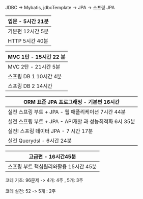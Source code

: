 JDBC -> Mybatis, jdbcTemplate -> JPA -> 스프링 JPA

| 입문 - 5시간 21분 |
| ----------------- |
| 기본편 12시간 5분 |
| HTTP 5시간 40분   |

| MVC 1탄 - 15시간 22 분 |
| ---------------------- |
| MVC 2탄 - 21시간 5분   |
| 스프링 DB 1 10시간 4분 |
| 스프링 DB 2 14시간     |

| ORM 표준 JPA 프로그래밍 - 기본편 16시간                 |
| ------------------------------------------------------- |
| 실전 스프링 부트 + JPA - 웹 애플리케이션 7시간 44분     |
| 실전 스프링 부트 + JPA - API개발 과 성능최적화 6시 35분 |
| 실전! 스프링 데이터 JPA - 7 시간 17분                   |
| 실전 Querydsl - 6시간 24분                              |



| 고급편 - 16시간45분                    |
| -------------------------------------- |
| 스프링 부트 핵심원리와활용 15시간 45분 |



코테 기초: 96문제 -> 4개: 4주 , 5개: 3주 

코테 실전: 52 -> 5개 : 2주 

























